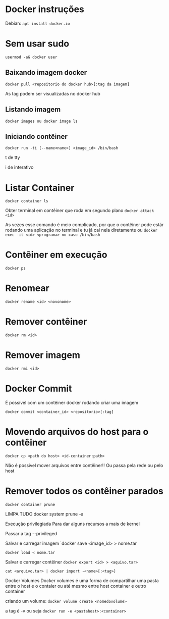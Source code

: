# Docker instruções
Debian:
`apt install docker.io`

# Sem usar sudo
`usermod -aG docker user`

## Baixando imagem docker
`docker pull <repositorio do docker hub>[:tag da imagem]`

As tag podem ser visualizadas no docker hub

## Listando imagem
`docker images ou docker image ls`

## Iniciando contêiner
`docker run -ti [--name<name>] <image_id> /bin/bash`

t de tty

i de interativo

# Listar Container
`docker container ls`

Obter terminal em contêiner que roda em segundo plano
`docker attack <id>`

As vezes esse comando é meio complicado, por que o contêiner pode estár rodando uma aplicação no terminal e tu já cai nela diretamente
ou
`docker exec -it <id> <programa> no caso /bin/bash`

# Contêiner em execução
`docker ps`

# Renomear
`docker rename <id> <novonome>`

# Remover contêiner
`docker rm <id>`

# Remover imagem
`docker rmi <id>`

# Docker Commit
É possível com um contêiner docker rodando criar uma imagem

`docker commit <container_id> <repositorio>[:tag]`

# Movendo arquivos do host para o contêiner
`docker cp <path do host> <id-container:path>`

Não é possivel mover arquivos entre contêiner!! Ou passa pela rede ou pelo host

# Remover todos os contêiner parados
`docker container prune`

LIMPA TUDO
docker system prune -a

Execução privilegiada
Para dar alguns recursos a mais de kernel

Passar a tag --privileged

Salvar e carregar imagem
`docker save <image_id> > nome.tar

`docker load < nome.tar`

Salvar e carregar contêiner
`docker export <id> > <aquivo.tar>`

`cat <arquivo.tar> | docker import -<nome>[:<tag>]`

Docker Volumes
Docker volumes é uma forma de compartilhar uma pasta entre o host e o contaier ou até mesmo entre host container e outro container

criando um volume: `docker volume create <nomedovolume>`

a tag é -v ou seja `docker run -e <pastahost>:<container>`
